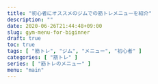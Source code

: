 ```yaml
---
title: "初心者にオススメのジムでの筋トレメニューを紹介"
description: ""
date: 2020-06-26T21:44:48+09:00
slug: gym-menu-for-biginner
draft: true
toc: true
tags: [ "筋トレ", "ジム", "メニュー", "初心者" ]
categories: [ "筋トレ" ]
series: [ "筋トレのメニュー" ]
menu: "main"
---
```

